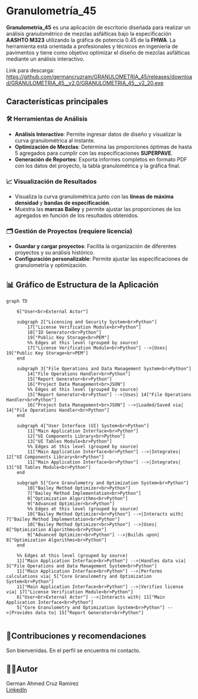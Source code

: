 # Granulometría_45

**Granulometría_45** es una aplicación de escritorio diseñada para realizar un análisis granulométrico de mezclas asfálticas bajo la especificación **AASHTO M323** utilizando la gráfica de potencia 0.45 de la **FHWA**. La herramienta está orientada a profesionales y técnicos en ingeniería de pavimentos y tiene como objetivo optimizar el diseño de mezclas asfálticas mediante un análisis interactivo.

Link para descarga: https://github.com/germancruzram/GRANULOMETRIA_45/releases/download/GRANULOMETRIA_45__v2.0/GRANULOMETRIA_45__v2_20.exe

## Características principales

### 🛠️ **Herramientas de Análisis**

- **Análisis Interactivo**: Permite ingresar datos de diseño y visualizar la curva granulométrica al instante.
- **Optimización de Mezclas**: Determina las proporciones óptimas de hasta 5 agregados para cumplir con las especificaciones **SUPERPAVE**.
- **Generación de Reportes**: Exporta informes completos en formato PDF con los datos del proyecto, la tabla granulométrica y la gráfica final.

### 📈 **Visualización de Resultados**

- Visualiza la curva granulométrica junto con las **líneas de máxima densidad** y **bandas de especificación**.
- Muestra las **marcas Bailey** y permite ajustar las proporciones de los agregados en función de los resultados obtenidos.

### 🗂️ **Gestión de Proyectos** (requiere licencia)

- **Guardar y cargar proyectos**: Facilita la organización de diferentes proyectos y su análisis histórico.
- **Configuración personalizable**: Permite ajustar las especificaciones de granulometría y optimización.

## 📊 **Gráfico de Estructura de la Aplicación**

```mermaid
graph TD

    6["User<br>External Actor"]

    subgraph 2["Licensing and Security System<br>Python"]
        17["License Verification Module<br>Python"]
        18["ID Generator<br>Python"]
        19["Public Key Storage<br>PEM"]
        %% Edges at this level (grouped by source)
        17["License Verification Module<br>Python"] -->|Uses| 19["Public Key Storage<br>PEM"]
    end

    subgraph 3["File Operations and Data Management System<br>Python"]
        14["File Operations Handler<br>Python"]
        15["Report Generator<br>Python"]
        16["Project Data Management<br>JSON"]
        %% Edges at this level (grouped by source)
        15["Report Generator<br>Python"] -->|Uses| 14["File Operations Handler<br>Python"]
        16["Project Data Management<br>JSON"] -->|Loaded/Saved via| 14["File Operations Handler<br>Python"]
    end

    subgraph 4["User Interface (UI) System<br>Python"]
        11["Main Application Interface<br>Python"]
        12["UI Components Library<br>Python"]
        13["UI Tables Module<br>Python"]
        %% Edges at this level (grouped by source)
        11["Main Application Interface<br>Python"] -->|Integrates| 12["UI Components Library<br>Python"]
        11["Main Application Interface<br>Python"] -->|Integrates| 13["UI Tables Module<br>Python"]
    end

    subgraph 5["Core Granulometry and Optimization System<br>Python"]
        10["Bailey Method Optimizer<br>Python"]
        7["Bailey Method Implementation<br>Python"]
        8["Optimization Algorithms<br>Python"]
        9["Advanced Optimizer<br>Python"]
        %% Edges at this level (grouped by source)
        10["Bailey Method Optimizer<br>Python"] -->|Interacts with| 7["Bailey Method Implementation<br>Python"]
        10["Bailey Method Optimizer<br>Python"] -->|Uses| 8["Optimization Algorithms<br>Python"]
        9["Advanced Optimizer<br>Python"] -->|Builds upon| 8["Optimization Algorithms<br>Python"]
    end

    %% Edges at this level (grouped by source)
    11["Main Application Interface<br>Python"] -->|Handles data via| 3["File Operations and Data Management System<br>Python"]
    11["Main Application Interface<br>Python"] -->|Performs calculations via| 5["Core Granulometry and Optimization System<br>Python"]
    11["Main Application Interface<br>Python"] -->|Verifies license via| 17["License Verification Module<br>Python"]
    6["User<br>External Actor"] -->|Interacts with| 11["Main Application Interface<br>Python"]
    5["Core Granulometry and Optimization System<br>Python"] -->|Provides data to| 15["Report Generator<br>Python"]


```


## 🤝**Contribuciones y recomendaciones**

Son bienvenidas. En el perfil se encuentra mi contacto.

## 👨‍💻**Autor**

German Ahmed Cruz Ramírez  
[LinkedIn](https://www.linkedin.com/in/german-cruz-ram-in24/)
